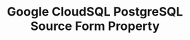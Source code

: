 ---
# -------------------------- #
#        CONTENT TYPE        #
# -------------------------- #

type: "connect"
content-type: "api-form"
form-type: "source"
key: "source-form-properties-cloudsql-postgresql-object"


# -------------------------- #
#        OBJECT INFO         #
# -------------------------- #

title: "Google CloudSQL PostgreSQL Source Form Property"
api-type: "cloudsql_pg"
display-name: "Google CloudSQL PostgreSQL"

source-type: "database"
docs-name: "cloudsql-postgres"
db-type: "postgres"

description: ""

# -------------------------- #
#      OBJECT ATTRIBUTES     #
# -------------------------- #

## See these fields in _data/connect/common/database-sources.yml > all-databases
## This object will also list the fields in the `mysql` list ^

uses-common-fields: true
uses-feature-fields: true
---